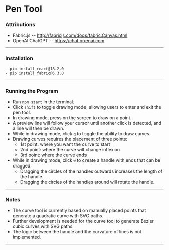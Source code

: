# Pen Tool


### Attributions
- Fabric.js -- http://fabricjs.com/docs/fabric.Canvas.html
- OpenAI ChatGPT -- https://chat.openai.com


---
  
### Installation
```
- pip install react@18.2.0
- pip install fabric@5.3.0
```

--- 

### Running the Program
- Run `npm start` in the terminal.
- Click `shift` to toggle drawing mode, allowing users to enter and exit the pen tool.
- In drawing mode, press on the screen to draw on a point.
- A preview line will follow your cursor until another click is detected, and a line will then be drawn.
- While in drawing mode, click `q` to toggle the ability to draw curves.
- Drawing curves requires the placement of three points:
    - 1st point: where you want the curve to start
    - 2nd point: where the curve will change inflexion
    - 3rd point: where the curve ends
- While in drawing mode, click `w` to create a handle with ends that can be dragged.
    - Dragging the circles of the handles outwards increases the length of the handle.
    - Dragging the circles of the handles around will rotate the handle.

---

### Notes
- The curve tool is currently based on manually placed points that generate a quadratic curve with SVG paths.
- Further development is needed for the curve tool to generate Bezier cubic curves with SVG paths.
- The logic between the handle and the curvature of lines is not implemented.
---